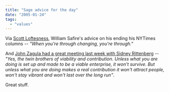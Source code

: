 ```yaml
---
title: "Sage advice for the day"
date: "2005-01-24"
tags: 
  - "values"
---
```


Via [Scott Loftesness](http://www.sjl.us/main/2005/01/a_longevity_str.html), William Safire's advice on his ending his NYTimes columns -- _"When you're through changing, you're through."_

And [John Zagula had a great meeting last week with Sidney Rittenberg](http://marketingplaybook.com/2005/01/21/twin_brothers_viability_and_contibution.html) -- _"Yes, the twin brothers of viability and contribution. Unless what you are doing is set up and made to be a viable enterprise, it won't survive. But unless what you are doing makes a real contribution it won't attract people, won't stay vibrant and won't last over the long run"_.

Great stuff.
